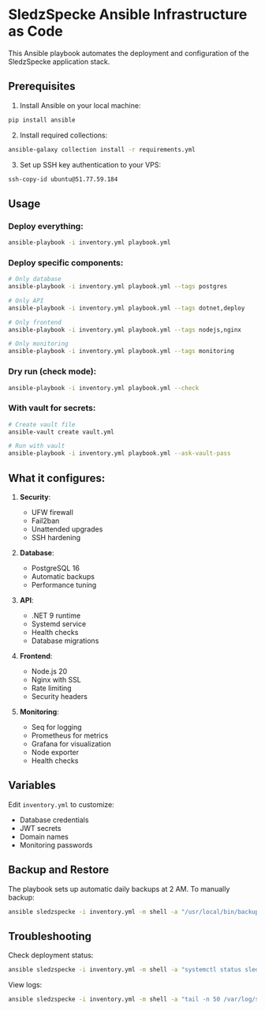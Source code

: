 # SledzSpecke Ansible Infrastructure as Code

This Ansible playbook automates the deployment and configuration of the SledzSpecke application stack.

## Prerequisites

1. Install Ansible on your local machine:
```bash
pip install ansible
```

2. Install required collections:
```bash
ansible-galaxy collection install -r requirements.yml
```

3. Set up SSH key authentication to your VPS:
```bash
ssh-copy-id ubuntu@51.77.59.184
```

## Usage

### Deploy everything:
```bash
ansible-playbook -i inventory.yml playbook.yml
```

### Deploy specific components:
```bash
# Only database
ansible-playbook -i inventory.yml playbook.yml --tags postgres

# Only API
ansible-playbook -i inventory.yml playbook.yml --tags dotnet,deploy

# Only frontend
ansible-playbook -i inventory.yml playbook.yml --tags nodejs,nginx

# Only monitoring
ansible-playbook -i inventory.yml playbook.yml --tags monitoring
```

### Dry run (check mode):
```bash
ansible-playbook -i inventory.yml playbook.yml --check
```

### With vault for secrets:
```bash
# Create vault file
ansible-vault create vault.yml

# Run with vault
ansible-playbook -i inventory.yml playbook.yml --ask-vault-pass
```

## What it configures:

1. **Security**:
   - UFW firewall
   - Fail2ban
   - Unattended upgrades
   - SSH hardening

2. **Database**:
   - PostgreSQL 16
   - Automatic backups
   - Performance tuning

3. **API**:
   - .NET 9 runtime
   - Systemd service
   - Health checks
   - Database migrations

4. **Frontend**:
   - Node.js 20
   - Nginx with SSL
   - Rate limiting
   - Security headers

5. **Monitoring**:
   - Seq for logging
   - Prometheus for metrics
   - Grafana for visualization
   - Node exporter
   - Health checks

## Variables

Edit `inventory.yml` to customize:
- Database credentials
- JWT secrets
- Domain names
- Monitoring passwords

## Backup and Restore

The playbook sets up automatic daily backups at 2 AM. To manually backup:
```bash
ansible sledzspecke -i inventory.yml -m shell -a "/usr/local/bin/backup-sledzspecke.sh"
```

## Troubleshooting

Check deployment status:
```bash
ansible sledzspecke -i inventory.yml -m shell -a "systemctl status sledzspecke-api"
```

View logs:
```bash
ansible sledzspecke -i inventory.yml -m shell -a "tail -n 50 /var/log/sledzspecke/api-$(date +%Y-%m-%d).log"
```